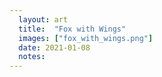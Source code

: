```yaml
---
  layout: art
  title:  "Fox with Wings"
  images: ["fox_with_wings.png"]
  date: 2021-01-08
  notes:
---
```

